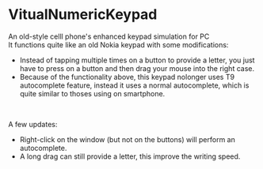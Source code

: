 # VitualNumericKeypad
An old-style celll phone's enhanced keypad simulation for PC </br>
It functions quite like an old Nokia keypad with some modifications:
* Instead of tapping multiple times on a button to provide a letter, you just have to press on a button and then drag your mouse into the right case.
* Because of the functionality above, this keypad nolonger uses T9 autocomplete feature, instead it uses a normal autocomplete, which is quite similar to thoses using on smartphone.
</br>

A few updates:
* Right-click on the window (but not on the buttons) will perform an autocomplete.
* A long drag can still provide a letter, this improve the writing speed.
